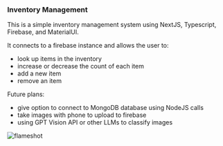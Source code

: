 ### Inventory Management ###

This is a simple inventory management system using NextJS, Typescript, Firebase, and MaterialUI.

It connects to a firebase instance and allows the user to:
- look up items in the inventory 
- increase or decrease the count of each item
- add a new item
- remove an item

Future plans:
- give option to connect to MongoDB database using NodeJS calls
- take images with phone to upload to firebase
- using GPT Vision API or other LLMs to classify images


![flameshot](https://github.com/user-attachments/assets/38a0b2c7-c30f-4720-a10b-125f21adb126)
